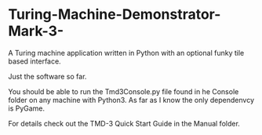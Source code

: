 # Turing-Machine-Demonstrator-Mark-3-
A Turing machine application written in Python with an optional funky tile based interface.

Just the software so far. 

You should be able to run the Tmd3Console.py file found in he Console folder on any machine with Python3. As far as I know the only dependenvcy is PyGame.

For details check out the TMD-3 Quick Start Guide in the Manual folder.
